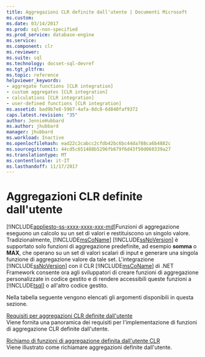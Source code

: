```yaml
---
title: Aggregazioni CLR definite dall'utente | Documenti Microsoft
ms.custom: 
ms.date: 03/14/2017
ms.prod: sql-non-specified
ms.prod_service: database-engine
ms.service: 
ms.component: clr
ms.reviewer: 
ms.suite: sql
ms.technology: docset-sql-devref
ms.tgt_pltfrm: 
ms.topic: reference
helpviewer_keywords:
- aggregate functions [CLR integration]
- custom aggregates [CLR integration]
- calculations [CLR integration]
- user-defined functions [CLR integration]
ms.assetid: bad9b7e8-5967-4afa-8dc8-6d840faf9372
caps.latest.revision: "35"
author: JennieHubbard
ms.author: jhubbard
manager: jhubbard
ms.workload: Inactive
ms.openlocfilehash: ead22c2cabcc2cfdb42bc6bc44da788ca6b4882c
ms.sourcegitcommit: 44cd5c651488b5296fb679f6d43f50d068339a27
ms.translationtype: MT
ms.contentlocale: it-IT
ms.lasthandoff: 11/17/2017
---
```

# <a name="clr-user-defined-aggregates"></a>Aggregazioni CLR definite dall'utente
[!INCLUDE[appliesto-ss-xxxx-xxxx-xxx-md](../../includes/appliesto-ss-xxxx-xxxx-xxx-md.md)]Funzioni di aggregazione eseguono un calcolo su un set di valori e restituiscono un singolo valore. Tradizionalmente, [!INCLUDE[msCoName](../../includes/msconame-md.md)] [!INCLUDE[ssNoVersion](../../includes/ssnoversion-md.md)] è supportato solo funzioni di aggregazione predefinite, ad esempio **somma** o **MAX**, che operano su un set di valori scalari di input e generare una singola funzione di aggregazione valore da tale set. L'integrazione [!INCLUDE[ssNoVersion](../../includes/ssnoversion-md.md)] con il CLR [!INCLUDE[msCoName](../../includes/msconame-md.md)] di .NET Framework consente ora agli sviluppatori di creare funzioni di aggregazione personalizzate in codice gestito e di rendere accessibili queste funzioni a [!INCLUDE[tsql](../../includes/tsql-md.md)] o all'altro codice gestito.  
  
 Nella tabella seguente vengono elencati gli argomenti disponibili in questa sezione.  
  
 [Requisiti per aggregazioni CLR definite dall'utente](../../relational-databases/clr-integration-database-objects-user-defined-functions/clr-user-defined-aggregates-requirements.md)  
 Viene fornita una panoramica dei requisiti per l'implementazione di funzioni di aggregazione CLR definite dall'utente.  
  
 [Richiamo di funzioni di aggregazione definita dall'utente CLR](../../relational-databases/clr-integration-database-objects-user-defined-functions/clr-user-defined-aggregate-invoking-functions.md)  
 Viene illustrato come richiamare aggregazioni definite dall'utente.  
  
  
